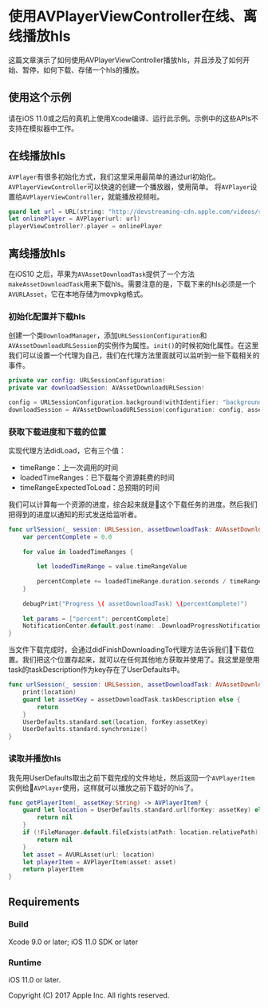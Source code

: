 # 使用AVPlayerViewController在线、离线播放hls

这篇文章演示了如何使用AVPlayerViewController播放hls，并且涉及了如何开始、暂停，如何下载、存储一个hls的播放。

## 使用这个示例

请在iOS 11.0或之后的真机上使用Xcode编译、运行此示例。示例中的这些APIs不支持在模拟器中工作。

## 在线播放hls
`AVPlayer`有很多初始化方式，我们这里采用最简单的通过url初始化。
`AVPlayerViewController`可以快速的创建一个播放器，使用简单。
将`AVPlayer`设置给`AVPlayerViewController`，就能播放视频啦。
```swift
guard let url = URL(string: "http://devstreaming-cdn.apple.com/videos/streaming/examples/bipbop_4x3/bipbop_4x3_variant.m3u8") else { return }
let onlinePlayer = AVPlayer(url: url)
playerViewController?.player = onlinePlayer
```
## 离线播放hls
在iOS10 之后，苹果为`AVAssetDownloadTask`提供了一个方法`makeAssetDownloadTask`用来下载hls。需要注意的是，下载下来的hls必须是一个`AVURLAsset`，它在本地存储为movpkg格式。
### 初始化配置并下载hls
创建一个类`DownloadManager`，添加`URLSessionConfiguration`和`AVAssetDownloadURLSession`的实例作为属性。`init()`的时候初始化属性。在这里我们可以设置一个代理为自己，我们在代理方法里面就可以监听到一些下载相关的事件。
```swift
private var config: URLSessionConfiguration!
private var downloadSession: AVAssetDownloadURLSession!

config = URLSessionConfiguration.background(withIdentifier: "background")
downloadSession = AVAssetDownloadURLSession(configuration: config, assetDownloadDelegate: self, delegateQueue: OperationQueue.main)
```
### 获取下载进度和下载的位置
实现代理方法didLoad，它有三个值：
- timeRange：上一次调用的时间
- loadedTimeRanges：已下载每个资源耗费的时间
- timeRangeExpectedToLoad：总预期的时间

我们可以计算每一个资源的进度，综合起来就是这个下载任务的进度。然后我们把得到的进度以通知的形式发送给监听者。
```swift
func urlSession(_ session: URLSession, assetDownloadTask: AVAssetDownloadTask, didLoad timeRange: CMTimeRange, totalTimeRangesLoaded loadedTimeRanges: [NSValue], timeRangeExpectedToLoad: CMTimeRange) {
    var percentComplete = 0.0
        
    for value in loadedTimeRanges {
        
        let loadedTimeRange = value.timeRangeValue
        
        percentComplete += loadedTimeRange.duration.seconds / timeRangeExpectedToLoad.duration.seconds
    }
    
    debugPrint("Progress \( assetDownloadTask) \(percentComplete)")
    
    let params = ["percent": percentComplete]
    NotificationCenter.default.post(name: .DownloadProgressNotification, object: nil, userInfo: params)
}
```
当文件下载完成时，会通过didFinishDownloadingTo代理方法告诉我们下载位置。我们把这个位置存起来，就可以在任何其他地方获取并使用了。我这里是使用task的taskDescription作为key存在了UserDefaults中。
```swift
func urlSession(_ session: URLSession, assetDownloadTask: AVAssetDownloadTask, didFinishDownloadingTo location: URL) {
    print(location)
    guard let assetKey = assetDownloadTask.taskDescription else {
        return
    }
    UserDefaults.standard.set(location, forKey:assetKey)
    UserDefaults.standard.synchronize()
}
```
### 读取并播放hls
我先用UserDefaults取出之前下载完成的文件地址，然后返回一个`AVPlayerItem`实例给`AVPlayer`使用，这样就可以播放之前下载好的hls了。
```swift
func getPlayerItem(_ assetKey:String) -> AVPlayerItem? {
    guard let location = UserDefaults.standard.url(forKey: assetKey) else {
        return nil
    }
    if (!FileManager.default.fileExists(atPath: location.relativePath)) {
        return nil
    }
    let asset = AVURLAsset(url: location)
    let playerItem = AVPlayerItem(asset: asset)
    return playerItem
}
```
 
## Requirements

### Build

Xcode 9.0 or later; iOS 11.0 SDK or later

### Runtime

iOS 11.0 or later.

Copyright (C) 2017 Apple Inc. All rights reserved.
